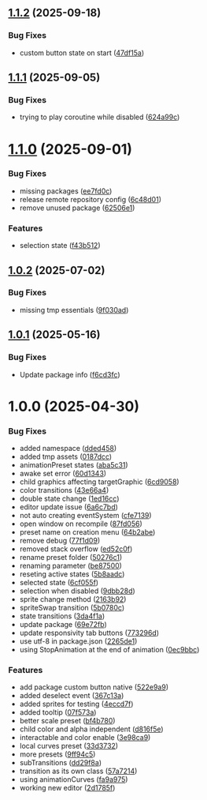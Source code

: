 ## [1.1.2](https://github.com/NoTaskStudios/com.notask.custom-button/compare/v1.1.1...v1.1.2) (2025-09-18)


### Bug Fixes

* custom button state on start ([47df15a](https://github.com/NoTaskStudios/com.notask.custom-button/commit/47df15acc161519b95d7128cd53d839cf26ff8f3))

## [1.1.1](https://github.com/NoTaskStudios/com.notask.custom-button/compare/v1.1.0...v1.1.1) (2025-09-05)


### Bug Fixes

* trying to play coroutine while disabled ([624a99c](https://github.com/NoTaskStudios/com.notask.custom-button/commit/624a99cc19bddd9b57a5094a849588f0a652c929))

# [1.1.0](https://github.com/NoTaskStudios/com.notask.custom-button/compare/v1.0.2...v1.1.0) (2025-09-01)


### Bug Fixes

* missing packages ([ee7fd0c](https://github.com/NoTaskStudios/com.notask.custom-button/commit/ee7fd0c9e83a99f7cbe8888e99a9143ce135e1d8))
* release remote repository config ([6c48d01](https://github.com/NoTaskStudios/com.notask.custom-button/commit/6c48d01dc7d95e44c538c86646a9df7b57b55260))
* remove unused package ([62506e1](https://github.com/NoTaskStudios/com.notask.custom-button/commit/62506e1ff7fbbb05943c097c20ca302e819e4140))


### Features

* selection state ([f43b512](https://github.com/NoTaskStudios/com.notask.custom-button/commit/f43b512e467823deab3b019694eae32c94896fa2))

## [1.0.2](https://github.com/NoTaskStudios/com.notask.custom-button/compare/v1.0.1...v1.0.2) (2025-07-02)


### Bug Fixes

* missing tmp essentials ([9f030ad](https://github.com/NoTaskStudios/com.notask.custom-button/commit/9f030adff0ba0c0ec6106c427edc41fbd22a189f))

## [1.0.1](https://github.com/NoTaskStudios/com.notask.custom-button/compare/v1.0.0...v1.0.1) (2025-05-16)


### Bug Fixes

* Update package info ([f6cd3fc](https://github.com/NoTaskStudios/com.notask.custom-button/commit/f6cd3fc6b4aeab9e7f41d65ea3281b7f274b1457))

# 1.0.0 (2025-04-30)


### Bug Fixes

* added namespace ([dded458](https://github.com/NoTaskStudios/com.notask.custom-button/commit/dded4584653e51a15cbca05df8d586cc8ec9dc44))
* added tmp assets ([0187dcc](https://github.com/NoTaskStudios/com.notask.custom-button/commit/0187dccdbfceeec0042ee0d7708ed57791280449))
* animationPreset states ([aba5c31](https://github.com/NoTaskStudios/com.notask.custom-button/commit/aba5c31df29470e6d4c7d03b15b1d337dd47b741))
* awake set error ([60d1343](https://github.com/NoTaskStudios/com.notask.custom-button/commit/60d1343d761da67728dad20df45ed84e575468a0))
* child graphics affecting targetGraphic ([6cd9058](https://github.com/NoTaskStudios/com.notask.custom-button/commit/6cd90585aa354eb9857503af00bfae6a2888f61c))
* color transitions ([43e66a4](https://github.com/NoTaskStudios/com.notask.custom-button/commit/43e66a435b2840a1b78d05dca988beecb2aa0647))
* double state change ([1ed16cc](https://github.com/NoTaskStudios/com.notask.custom-button/commit/1ed16cc6dfd7501a1138b188667c638b7c25e6d3))
* editor update issue ([6a6c7bd](https://github.com/NoTaskStudios/com.notask.custom-button/commit/6a6c7bdee48076931cf2300b4e790ebf1f89f3e4))
* not auto creating eventSystem ([cfe7139](https://github.com/NoTaskStudios/com.notask.custom-button/commit/cfe71399594df99fdc7411fd5b5749c87203f235))
* open window on recompile ([87fd056](https://github.com/NoTaskStudios/com.notask.custom-button/commit/87fd0569a81ae84bd8bf1d55112056694aaeb2d3))
* preset name on creation menu ([64b2abe](https://github.com/NoTaskStudios/com.notask.custom-button/commit/64b2abec54a325ef73026e7615968cee19397c42))
* remove debug ([77f1d09](https://github.com/NoTaskStudios/com.notask.custom-button/commit/77f1d09ff962d8f528245cf0ec644e11dd286ba2))
* removed stack overflow ([ed52c0f](https://github.com/NoTaskStudios/com.notask.custom-button/commit/ed52c0f765cda01061a785811339535402e6feff))
* rename preset folder ([50276c1](https://github.com/NoTaskStudios/com.notask.custom-button/commit/50276c1df50f187643db270d398fefac91dcdf44))
* renaming parameter ([be87500](https://github.com/NoTaskStudios/com.notask.custom-button/commit/be87500b41db7784d875df891b1f687bf75803b4))
* reseting active states ([5b8aadc](https://github.com/NoTaskStudios/com.notask.custom-button/commit/5b8aadc4a173c781712ab3e4f27f092283f05c9b))
* selected state ([6cf055f](https://github.com/NoTaskStudios/com.notask.custom-button/commit/6cf055f2566643a0d620fe1ff54ec8517fbd4620))
* selection when disabled ([9dbb28d](https://github.com/NoTaskStudios/com.notask.custom-button/commit/9dbb28d7196a656d38191b702239907887d7a7a8))
* sprite change method ([2163b92](https://github.com/NoTaskStudios/com.notask.custom-button/commit/2163b92ef64c316b3f86a42a86b7f87e05ef1c95))
* spriteSwap transition ([5b0780c](https://github.com/NoTaskStudios/com.notask.custom-button/commit/5b0780c6b4997429aa7ad630b4221dc0efb7f801))
* state transitions ([3da4f1a](https://github.com/NoTaskStudios/com.notask.custom-button/commit/3da4f1a8b0fceae9fc8b7be1bc9eee74f1a3f8c8))
* update package ([69e72fb](https://github.com/NoTaskStudios/com.notask.custom-button/commit/69e72fbc041c75e8a868f0ef356469bf9227b1aa))
* update responsivity tab buttons ([773296d](https://github.com/NoTaskStudios/com.notask.custom-button/commit/773296d8c65f1d7b6c3ff5d30a6edda090ddd0f4))
* use utf-8 in package.json ([2265de1](https://github.com/NoTaskStudios/com.notask.custom-button/commit/2265de1d791f4c600d7eedb94f11cef8f20f35b4))
* using  StopAnimation at the end of animation ([0ec9bbc](https://github.com/NoTaskStudios/com.notask.custom-button/commit/0ec9bbc74a25a6b380657392c7e124cd62761097))


### Features

* add package custom button native ([522e9a9](https://github.com/NoTaskStudios/com.notask.custom-button/commit/522e9a9918e85d36b8cb19178edddd3bb81bb438))
* added deselect event ([367c13a](https://github.com/NoTaskStudios/com.notask.custom-button/commit/367c13a84522e3a3ae8ded9122f3909c2b086526))
* added sprites for testing ([4eccd7f](https://github.com/NoTaskStudios/com.notask.custom-button/commit/4eccd7f5c9bb937001c55c71be6c9a9c6169635c))
* added tooltip ([07f573a](https://github.com/NoTaskStudios/com.notask.custom-button/commit/07f573a63b2a5a7f523ff40bf437289fa5cde240))
* better scale preset ([bf4b780](https://github.com/NoTaskStudios/com.notask.custom-button/commit/bf4b7807e26971c92fa015e262344d0ee1d73f6e))
* child color and alpha independent ([d816f5e](https://github.com/NoTaskStudios/com.notask.custom-button/commit/d816f5e9561162563f9d083bd2e3a2fb3df14c4b))
* interactable and color enable ([3e98ca9](https://github.com/NoTaskStudios/com.notask.custom-button/commit/3e98ca9f67968c7b3d6226758aade8aa4d668828))
* local curves preset ([33d3732](https://github.com/NoTaskStudios/com.notask.custom-button/commit/33d3732d5cdd703d238bf309cce3c979fbf7d5ad))
* more presets ([9ff94c5](https://github.com/NoTaskStudios/com.notask.custom-button/commit/9ff94c5fb6ad50b7875d497bc126af528aa8dbed))
* subTransitions ([dd29f8a](https://github.com/NoTaskStudios/com.notask.custom-button/commit/dd29f8a15c75a7c72a855565dbe2dee5de9e4c08))
* transition as its own class ([57a7214](https://github.com/NoTaskStudios/com.notask.custom-button/commit/57a7214e084a014ff3a26147500437e97b6741eb))
* using animationCurves ([fa9a975](https://github.com/NoTaskStudios/com.notask.custom-button/commit/fa9a9756c75b9e94e944ac75085cb1e8b86a80e6))
* working new editor ([2d1785f](https://github.com/NoTaskStudios/com.notask.custom-button/commit/2d1785fd1ccc3fe59744dfb6240446799a405b4e))
